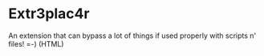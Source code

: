 # Extr3plac4r
An extension that can bypass a lot of things if used properly with scripts n' files! =-) (HTML)
